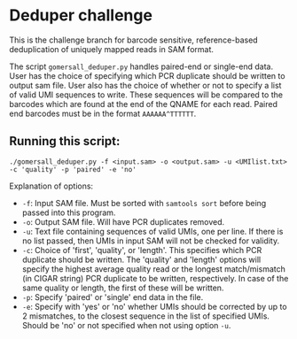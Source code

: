 # Deduper challenge 

This is the challenge branch for barcode sensitive, reference-based deduplication of uniquely mapped reads in SAM format. 

The script `gomersall_deduper.py` handles paired-end or single-end data. User has the choice of specifying which PCR duplicate should be written to output sam file. User also has the choice of whether or not to specify a list of valid UMI sequences to write. These sequences will be compared to the barcodes which are found at the end of the QNAME for each read. Paired end barcodes must be in the format `AAAAAA^TTTTTT`. 

## Running this script: 

`./gomersall_deduper.py -f <input.sam> -o <output.sam> -u <UMIlist.txt> -c 'quality' -p 'paired' -e 'no'`

Explanation of options: 
- `-f`: Input SAM file. Must be sorted with `samtools sort` before being passed into this program. 
- `-o`: Output SAM file. Will have PCR duplicates removed.
- `-u`: Text file containing sequences of valid UMIs, one per line. If there is no list passed, then UMIs in input SAM will not be checked for validity. 
- `-c`: Choice of 'first', 'quality', or 'length'. This specifies which PCR duplicate should be written. The 'quality' and 'length' options will specify the highest average quality read or the longest match/mismatch (in CIGAR string) PCR duplicate to be written, respectively. In case of the same quality or length, the first of these will be written.  
- `-p`: Specify 'paired' or 'single' end data in the file. 
- `-e`: Specify with 'yes' or 'no' whether UMIs should be corrected by up to 2 mismatches, to the closest sequence in the list of specified UMIs. Should be 'no' or not specified when not using option `-u`.
